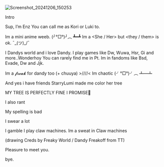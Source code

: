 

![Screenshot_20241206_150253](https://github.com/user-attachments/assets/04834266-54d2-47fe-b7e5-953bdec25b05)

Intro

Sup, I’m Enz  You can call me as Kori or Luki to. 



Im a mini anime weeb. (╯°□°)╯︵ ┻━┻
Im a <She / Her> but <they / them> is ok. ¯\_(ツ)_/¯

I Dandys world and i love Dandy. 
I play games like Dw, Wuwa, Hsr, Gi and more..Wonderhoy
You can rarely find me in Pt. 
Im in fandoms like Bsd, Evade, Dw and Jjk. 

Im a 𝓯𝓻𝓮𝓪𝓴 for dandy too (+ chuuya) >////<
Im chaotic (╯°□°)╯︵ ┻━┻

And yes i have friends
StarryLumi made me color her tree


MY TREE IS PERFECTLY FINE I PROMISE🙏

I also rant

My spelling is bad
	
 I swear a lot

I gamble
I play claw machines. 
Im a sweat in Claw machines

(drawing  Creds by Freaky World / Dandy Freakoff from TT) 

Pleasure to meet you.

bye. 
